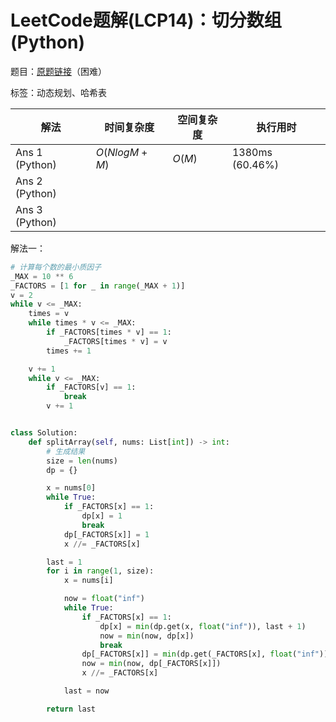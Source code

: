 # LeetCode题解(LCP14)：切分数组(Python)

题目：[原题链接](https://leetcode-cn.com/problems/qie-fen-shu-zu/)（困难）

标签：动态规划、哈希表

| 解法           | 时间复杂度   | 空间复杂度 | 执行用时        |
| -------------- | ------------ | ---------- | --------------- |
| Ans 1 (Python) | $O(NlogM+M)$ | $O(M)$     | 1380ms (60.46%) |
| Ans 2 (Python) |              |            |                 |
| Ans 3 (Python) |              |            |                 |

解法一：

```python
# 计算每个数的最小质因子
_MAX = 10 ** 6
_FACTORS = [1 for _ in range(_MAX + 1)]
v = 2
while v <= _MAX:
    times = v
    while times * v <= _MAX:
        if _FACTORS[times * v] == 1:
            _FACTORS[times * v] = v
        times += 1

    v += 1
    while v <= _MAX:
        if _FACTORS[v] == 1:
            break
        v += 1


class Solution:
    def splitArray(self, nums: List[int]) -> int:
        # 生成结果
        size = len(nums)
        dp = {}

        x = nums[0]
        while True:
            if _FACTORS[x] == 1:
                dp[x] = 1
                break
            dp[_FACTORS[x]] = 1
            x //= _FACTORS[x]

        last = 1
        for i in range(1, size):
            x = nums[i]

            now = float("inf")
            while True:
                if _FACTORS[x] == 1:
                    dp[x] = min(dp.get(x, float("inf")), last + 1)
                    now = min(now, dp[x])
                    break
                dp[_FACTORS[x]] = min(dp.get(_FACTORS[x], float("inf")), last + 1)
                now = min(now, dp[_FACTORS[x]])
                x //= _FACTORS[x]

            last = now

        return last
```

